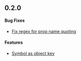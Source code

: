 ## 0.2.0

#### Bug Fixes

* [Fix regex for prop name quoting](https://github.com/twada/power-assert-monorepo/pull/4)

#### Features

* [Symbol as object key](https://github.com/twada/power-assert-monorepo/pull/3)
